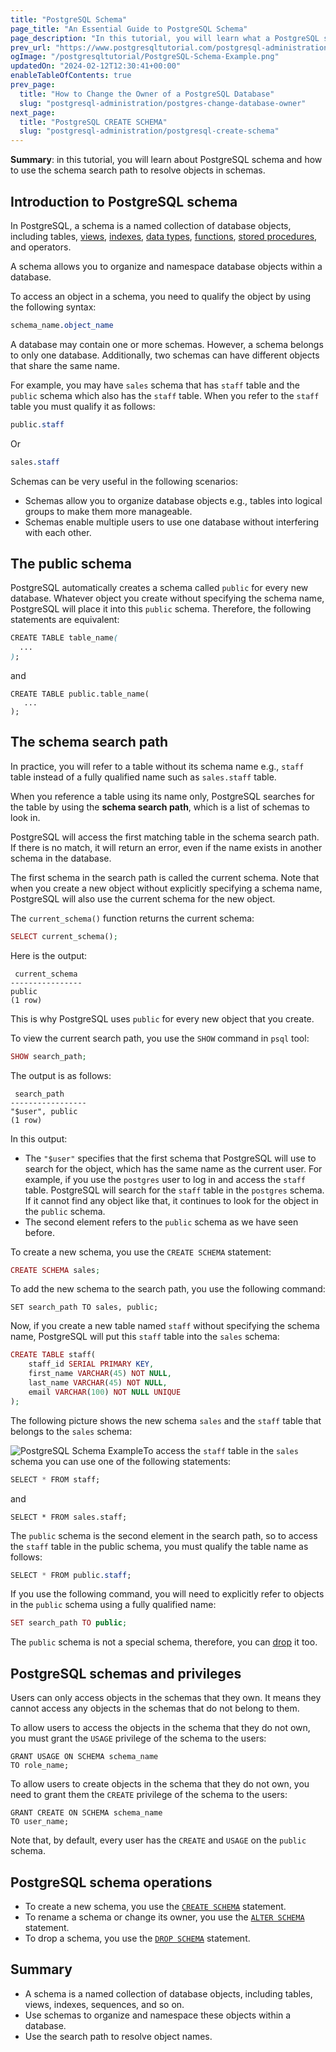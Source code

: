 ```yaml
---
title: "PostgreSQL Schema"
page_title: "An Essential Guide to PostgreSQL Schema"
page_description: "In this tutorial, you will learn what a PostgreSQL schema is and how PostgreSQL uses the schema search path to resolve objects in schemas."
prev_url: "https://www.postgresqltutorial.com/postgresql-administration/postgresql-schema/"
ogImage: "/postgresqltutorial/PostgreSQL-Schema-Example.png"
updatedOn: "2024-02-12T12:30:41+00:00"
enableTableOfContents: true
prev_page: 
  title: "How to Change the Owner of a PostgreSQL Database"
  slug: "postgresql-administration/postgres-change-database-owner"
next_page: 
  title: "PostgreSQL CREATE SCHEMA"
  slug: "postgresql-administration/postgresql-create-schema"
---
```





**Summary**: in this tutorial, you will learn about PostgreSQL schema and how to use the schema search path to resolve objects in schemas.


## Introduction to PostgreSQL schema

In PostgreSQL, a schema is a named collection of database objects, including tables, [views](../postgresql-views), [indexes](../postgresql-indexes), [data types](../postgresql-tutorial/postgresql-data-types), [functions](../postgresql-plpgsql/postgresql-create-function), [stored procedures](../postgresql-plpgsql/postgresql-create-procedure), and operators.

A schema allows you to organize and namespace database objects within a database.

To access an object in a schema, you need to qualify the object by using the following syntax:


```css
schema_name.object_name
```
A database may contain one or more schemas. However, a schema belongs to only one database. Additionally, two schemas can have different objects that share the same name.

For example, you may have `sales` schema that has `staff` table and the `public` schema which also has the `staff` table. When you refer to the `staff` table you must qualify it as follows:


```css
public.staff
```
Or


```css
sales.staff
```
Schemas can be very useful in the following scenarios:

* Schemas allow you to organize database objects e.g., tables into logical groups to make them more manageable.
* Schemas enable multiple users to use one database without interfering with each other.


## The public schema

PostgreSQL automatically creates a schema called `public` for every new database. Whatever object you create without specifying the schema name, PostgreSQL will place it into this `public` schema. Therefore, the following statements are equivalent:


```css
CREATE TABLE table_name(
  ...
);
```
and


```
CREATE TABLE public.table_name(
   ...
);
```

## The schema search path

In practice, you will refer to a table without its schema name e.g., `staff` table instead of a fully qualified name such as `sales.staff` table.

When you reference a table using its name only, PostgreSQL searches for the table by using the **schema search path**, which is a list of schemas to look in.

PostgreSQL will access the first matching table in the schema search path. If there is no match, it will return an error, even if the name exists in another schema in the database.

The first schema in the search path is called the current schema. Note that when you create a new object without explicitly specifying a schema name, PostgreSQL will also use the current schema for the new object.

The `current_schema()` function returns the current schema:


```php
SELECT current_schema();
```
Here is the output:


```
 current_schema
----------------
public
(1 row)
```
This is why PostgreSQL uses `public` for every new object that you create.

To view the current search path, you use the `SHOW` command in `psql` tool:


```php
SHOW search_path;
```
The output is as follows:


```
 search_path
-----------------
"$user", public
(1 row)
```
In this output:

* The `"$user"` specifies that the first schema that PostgreSQL will use to search for the object, which has the same name as the current user. For example, if you use the `postgres` user to log in and access the `staff` table. PostgreSQL will search for the `staff` table in the `postgres` schema. If it cannot find any object like that, it continues to look for the object in the `public` schema.
* The second element refers to the `public` schema as we have seen before.

To create a new schema, you use the `CREATE SCHEMA` statement:


```php
CREATE SCHEMA sales;
```
To add the new schema to the search path, you use the following command:


```
SET search_path TO sales, public;
```
Now, if you create a new table named `staff` without specifying the schema name, PostgreSQL will put this `staff` table into the `sales` schema:


```php
CREATE TABLE staff(
    staff_id SERIAL PRIMARY KEY,
    first_name VARCHAR(45) NOT NULL,
    last_name VARCHAR(45) NOT NULL,
    email VARCHAR(100) NOT NULL UNIQUE
);
```
The following picture shows the new schema `sales` and the `staff` table that belongs to the `sales` schema:

![PostgreSQL Schema Example](/postgresqltutorial/PostgreSQL-Schema-Example.png)To access the `staff` table in the `sales` schema you can use one of the following statements:


```css
SELECT * FROM staff;
```
and


```
SELECT * FROM sales.staff;
```
The `public` schema is the second element in the search path, so to access the `staff` table in the public schema, you must qualify the table name as follows:


```css
SELECT * FROM public.staff;
```
If you use the following command, you will need to explicitly refer to objects in the `public` schema using a fully qualified name:


```php
SET search_path TO public;
```
The `public` schema is not a special schema, therefore, you can [drop](postgresql-drop-schema) it too.


## PostgreSQL schemas and privileges

Users can only access objects in the schemas that they own. It means they cannot access any objects in the schemas that do not belong to them.

To allow users to access the objects in the schema that they do not own, you must grant the `USAGE` privilege of the schema to the users:


```
GRANT USAGE ON SCHEMA schema_name 
TO role_name;
```
To allow users to create objects in the schema that they do not own, you need to grant them the `CREATE` privilege of the schema to the users:


```
GRANT CREATE ON SCHEMA schema_name 
TO user_name;
```
Note that, by default, every user has the `CREATE` and `USAGE` on the `public` schema.


## PostgreSQL schema operations

* To create a new schema, you use the [`CREATE SCHEMA`](postgresql-create-schema) statement.
* To rename a schema or change its owner, you use the [`ALTER SCHEMA`](postgresql-alter-schema) statement.
* To drop a schema, you use the [`DROP SCHEMA`](postgresql-drop-schema) statement.


## Summary

* A schema is a named collection of database objects, including tables, views, indexes, sequences, and so on.
* Use schemas to organize and namespace these objects within a database.
* Use the search path to resolve object names.

